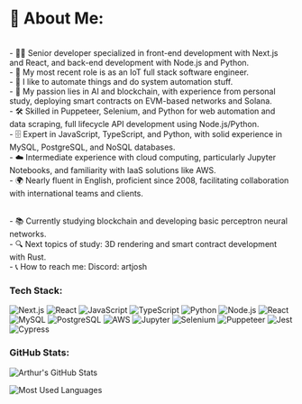# 💫 About Me:
<br>- 🧙‍♂️ Senior developer specialized in front-end development with Next.js and React, and back-end development with Node.js and Python.
<br>- 🌱 My most recent role is as an IoT full stack software engineer.
<br>- 🤖 I like to automate things and do system automation stuff.
<br>- 🎯 My passion lies in AI and blockchain, with experience from personal study, deploying smart contracts on EVM-based networks and Solana.
<br>- 🛠️ Skilled in Puppeteer, Selenium, and Python for web automation and data scraping, full lifecycle API development using Node.js/Python.
<br>- 🗄️ Expert in JavaScript, TypeScript, and Python, with solid experience in MySQL, PostgreSQL, and NoSQL databases.
<br>- ☁️ Intermediate experience with cloud computing, particularly Jupyter Notebooks, and familiarity with IaaS solutions like AWS.
<br>- 🌍 Nearly fluent in English, proficient since 2008, facilitating collaboration with international teams and clients.

<br>- 📚 Currently studying blockchain and developing basic perceptron neural networks.
<br>- 🔍 Next topics of study: 3D rendering and smart contract development with Rust.
<br>- 📞 How to reach me: Discord: artjosh

### Tech Stack:
 ![Next.js](https://img.shields.io/badge/-Next.js-05122A?style=flat&logo=next.js)
 ![React](https://img.shields.io/badge/-React-05122A?style=flat&logo=react) 
 ![JavaScript](https://img.shields.io/badge/-JavaScript-05122A?style=flat&logo=javascript) 
 ![TypeScript](https://img.shields.io/badge/-TypeScript-05122A?style=flat&logo=typescript) 
 ![Python](https://img.shields.io/badge/-Python-05122A?style=flat&logo=python) 
 ![Node.js](https://img.shields.io/badge/-Node.js-05122A?style=flat&logo=node.js) 
 ![React](https://img.shields.io/badge/-Next-05122A?style=flat&logo=react) 
 ![MySQL](https://img.shields.io/badge/-MySQL-05122A?style=flat&logo=mysql) 
 ![PostgreSQL](https://img.shields.io/badge/-PostgreSQL-05122A?style=flat&logo=postgresql) 
 ![AWS](https://img.shields.io/badge/-AWS-05122A?style=flat&logo=amazon-aws) 
 ![Jupyter](https://img.shields.io/badge/-Jupyter-05122A?style=flat&logo=jupyter)
 ![Selenium](https://img.shields.io/badge/-Selenium-05122A?style=flat&logo=selenium)
 ![Puppeteer](https://img.shields.io/badge/-Puppeteer-05122A?style=flat&logo=puppeteer)
 ![Jest](https://img.shields.io/badge/-Jest-05122A?style=flat&logo=jest)
 ![Cypress](https://img.shields.io/badge/-Cypress-05122A?style=flat&logo=cypress)
 
### GitHub Stats:
![Arthur's GitHub Stats](https://github-readme-stats.vercel.app/api?username=Artjosh&show_icons=true)

![Most Used Languages](https://github-readme-stats.vercel.app/api/top-langs/?username=Artjosh)

